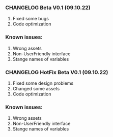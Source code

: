 ### CHANGELOG Beta V0.1 (09.10.22)
1. Fixed some bugs
2. Code optimization
### Known issues:
1. Wrong assets
2. Non-UserFriendly interface
3. Stange names of variables

### CHANGELOG HotFix Beta V0.1 (09.10.22)
1. Fixed some design problems
2. Changed some assets
3. Code optimization
### Known issues:
1. Wrong assets
2. Non-UserFriendly interface
3. Stange names of variables
